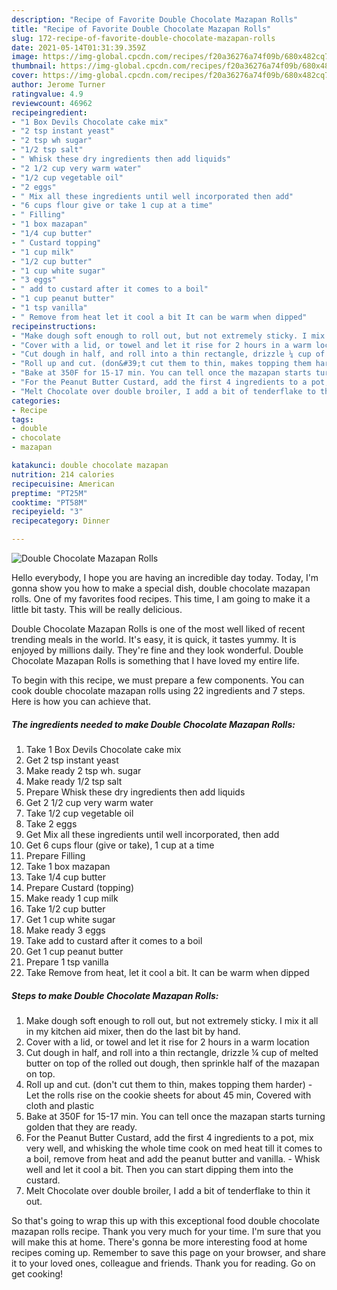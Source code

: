 ```yaml
---
description: "Recipe of Favorite Double Chocolate Mazapan Rolls"
title: "Recipe of Favorite Double Chocolate Mazapan Rolls"
slug: 172-recipe-of-favorite-double-chocolate-mazapan-rolls
date: 2021-05-14T01:31:39.359Z
image: https://img-global.cpcdn.com/recipes/f20a36276a74f09b/680x482cq70/double-chocolate-mazapan-rolls-recipe-main-photo.jpg
thumbnail: https://img-global.cpcdn.com/recipes/f20a36276a74f09b/680x482cq70/double-chocolate-mazapan-rolls-recipe-main-photo.jpg
cover: https://img-global.cpcdn.com/recipes/f20a36276a74f09b/680x482cq70/double-chocolate-mazapan-rolls-recipe-main-photo.jpg
author: Jerome Turner
ratingvalue: 4.9
reviewcount: 46962
recipeingredient:
- "1 Box Devils Chocolate cake mix"
- "2 tsp instant yeast"
- "2 tsp wh sugar"
- "1/2 tsp salt"
- " Whisk these dry ingredients then add liquids"
- "2 1/2 cup very warm water"
- "1/2 cup vegetable oil"
- "2 eggs"
- " Mix all these ingredients until well incorporated then add"
- "6 cups flour give or take 1 cup at a time"
- " Filling"
- "1 box mazapan"
- "1/4 cup butter"
- " Custard topping"
- "1 cup milk"
- "1/2 cup butter"
- "1 cup white sugar"
- "3 eggs"
- " add to custard after it comes to a boil"
- "1 cup peanut butter"
- "1 tsp vanilla"
- " Remove from heat let it cool a bit It can be warm when dipped"
recipeinstructions:
- "Make dough soft enough to roll out, but not extremely sticky. I mix it all in my kitchen aid mixer, then do the last bit by hand."
- "Cover with a lid, or towel and let it rise for 2 hours in a warm location"
- "Cut dough in half, and roll into a thin rectangle, drizzle ¼ cup of melted butter on top of the rolled out dough, then sprinkle half of the mazapan on top."
- "Roll up and cut. (don&#39;t cut them to thin, makes topping them harder)  Let the rolls rise on the cookie sheets for about 45 min, Covered with cloth and plastic"
- "Bake at 350F for 15-17 min. You can tell once the mazapan starts turning golden that they are ready."
- "For the Peanut Butter Custard, add the first 4 ingredients to a pot, mix very well, and whisking the whole time cook on med heat till it comes to a boil, remove from heat and add the peanut butter and vanilla.  Whisk well and let it cool a bit. Then you can start dipping them into the custard."
- "Melt Chocolate over double broiler, I add a bit of tenderflake to thin it out."
categories:
- Recipe
tags:
- double
- chocolate
- mazapan

katakunci: double chocolate mazapan 
nutrition: 214 calories
recipecuisine: American
preptime: "PT25M"
cooktime: "PT58M"
recipeyield: "3"
recipecategory: Dinner

---
```



![Double Chocolate Mazapan Rolls](https://img-global.cpcdn.com/recipes/f20a36276a74f09b/680x482cq70/double-chocolate-mazapan-rolls-recipe-main-photo.jpg)

Hello everybody, I hope you are having an incredible day today. Today, I'm gonna show you how to make a special dish, double chocolate mazapan rolls. One of my favorites food recipes. This time, I am going to make it a little bit tasty. This will be really delicious.

Double Chocolate Mazapan Rolls is one of the most well liked of recent trending meals in the world. It's easy, it is quick, it tastes yummy. It is enjoyed by millions daily. They're fine and they look wonderful. Double Chocolate Mazapan Rolls is something that I have loved my entire life.




To begin with this recipe, we must prepare a few components. You can cook double chocolate mazapan rolls using 22 ingredients and 7 steps. Here is how you can achieve that.

<!--inarticleads1-->

##### The ingredients needed to make Double Chocolate Mazapan Rolls:

1. Take 1 Box Devils Chocolate cake mix
1. Get 2 tsp instant yeast
1. Make ready 2 tsp wh. sugar
1. Make ready 1/2 tsp salt
1. Prepare  Whisk these dry ingredients then add liquids
1. Get 2 1/2 cup very warm water
1. Take 1/2 cup vegetable oil
1. Take 2 eggs
1. Get  Mix all these ingredients until well incorporated, then add
1. Get 6 cups flour (give or take), 1 cup at a time
1. Prepare  Filling
1. Take 1 box mazapan
1. Take 1/4 cup butter
1. Prepare  Custard (topping)
1. Make ready 1 cup milk
1. Take 1/2 cup butter
1. Get 1 cup white sugar
1. Make ready 3 eggs
1. Take  add to custard after it comes to a boil
1. Get 1 cup peanut butter
1. Prepare 1 tsp vanilla
1. Take  Remove from heat, let it cool a bit. It can be warm when dipped




<!--inarticleads2-->

##### Steps to make Double Chocolate Mazapan Rolls:

1. Make dough soft enough to roll out, but not extremely sticky. I mix it all in my kitchen aid mixer, then do the last bit by hand.
1. Cover with a lid, or towel and let it rise for 2 hours in a warm location
1. Cut dough in half, and roll into a thin rectangle, drizzle ¼ cup of melted butter on top of the rolled out dough, then sprinkle half of the mazapan on top.
1. Roll up and cut. (don&#39;t cut them to thin, makes topping them harder)  - Let the rolls rise on the cookie sheets for about 45 min, Covered with cloth and plastic
1. Bake at 350F for 15-17 min. You can tell once the mazapan starts turning golden that they are ready.
1. For the Peanut Butter Custard, add the first 4 ingredients to a pot, mix very well, and whisking the whole time cook on med heat till it comes to a boil, remove from heat and add the peanut butter and vanilla.  - Whisk well and let it cool a bit. Then you can start dipping them into the custard.
1. Melt Chocolate over double broiler, I add a bit of tenderflake to thin it out.




So that's going to wrap this up with this exceptional food double chocolate mazapan rolls recipe. Thank you very much for your time. I'm sure that you will make this at home. There's gonna be more interesting food at home recipes coming up. Remember to save this page on your browser, and share it to your loved ones, colleague and friends. Thank you for reading. Go on get cooking!
